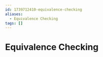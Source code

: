 ```yaml
---
id: 1739712410-equivalence-checking
aliases:
  - Equivalence Checking
tags: []
---
```


# Equivalence Checking
